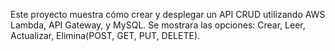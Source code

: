 Este proyecto muestra cómo crear y desplegar un API CRUD utilizando AWS Lambda, API Gateway, y MySQL.
Se mostrara las opciones: Crear, Leer, Actualizar, Elimina(POST, GET, PUT, DELETE).
